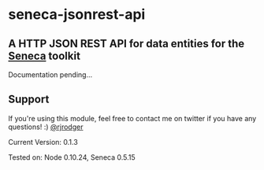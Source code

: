 # seneca-jsonrest-api

## A HTTP JSON REST API for data entities for the [Seneca](http://senecajs.org) toolkit


Documentation pending...


## Support

If you're using this module, feel free to contact me on twitter if you
have any questions! :) [@rjrodger](http://twitter.com/rjrodger)

Current Version: 0.1.3

Tested on: Node 0.10.24, Seneca 0.5.15







